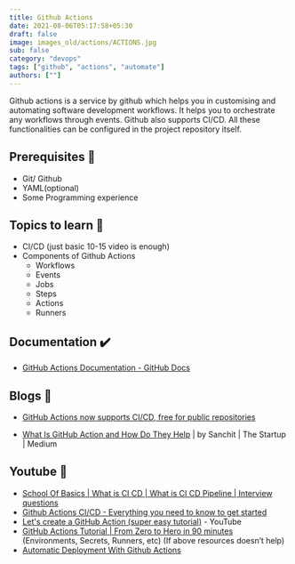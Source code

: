 ```yaml
---
title: Github Actions
date: 2021-08-06T05:17:58+05:30
draft: false
image: images_old/actions/ACTIONS.jpg
sub: false
category: "devops"
tags: ["github", "actions", "automate"]
authors: [""]
---
```


Github actions is a service by github which helps you in customising and automating software development workflows. It helps you to orchestrate any workflows through events. Github also supports CI/CD. All these functionalities can be configured in the project repository itself.

## Prerequisites 🚧

- Git/ Github
- YAML(optional)
- Some Programming experience

## Topics to learn 🚀

- CI/CD (just basic 10-15 video is enough)
- Components of Github Actions
  - Workflows
  - Events
  - Jobs
  - Steps
  - Actions
  - Runners

## Documentation ✔️

- [GitHub Actions Documentation - GitHub Docs](https://docs.github.com/en/actions)

## Blogs 📖

- [GitHub Actions now supports CI/CD, free for public repositories](https://github.blog/2019-08-08-github-actions-now-supports-ci-cd/)

- [What Is GitHub Action and How Do They Help](https://medium.com/swlh/what-is-github-action-and-how-do-they-help-c8b254118fa5) | by Sanchit | The Startup | Medium

## Youtube 🚀

- [School Of Basics | What is CI CD | What is CI CD Pipeline | Interview questions](https://www.youtube.com/watch?v=k2aNsQKwyOo)
- [Github Actions CI/CD - Everything you need to know to get started](https://www.youtube.com/watch?v=mFFXuXjVgkU)
- [Let's create a GitHub Action (super easy tutorial)](https://www.youtube.com/watch?v=COPS4VMfaUc) - YouTube
- [GitHub Actions Tutorial | From Zero to Hero in 90 minutes](https://www.youtube.com/watch?v=TLB5MY9BBa4) (Environments, Secrets, Runners, etc) (If above resources doesn’t help)
- [Automatic Deployment With Github Actions](https://www.youtube.com/watch?v=X3F3El_yvFg)
